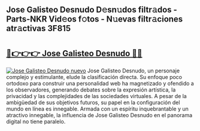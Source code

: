 ## Jose Galisteo Desnudo D𝚎sn𝚞dos filtr𝚊dos - Parts-NKR Vid𝚎os f𝚘tos - N𝚞evas filtr𝚊ciones atr𝚊ctivas 3F815

# <h2><a href="http://mb4s2x.tromn.icu/?c=Jose+Galisteo+Desnudo">🔗👉👉👉 Jose Galisteo Desnudo 🔗🔗</a></h2>

[![Jose Galisteo Desnudo nuevo](https://i.imgur.com/pEAQMta.gif)](http://mb4s2x.tromn.icu/?c=Jose+Galisteo+Desnudo)
Jose Galisteo Desnudo, un personaje complejo y estimulante, elude la clasificación directa. Su enfoque poco ortodoxo para construir una personalidad web ha magnetizado y ofendido a los observadores, generando debates sobre la expresión artística, la privacidad y las complejidades de las sociedades virtuales. A pesar de la ambigüedad de sus objetivos futuros, su papel en la configuración del mundo en línea es innegable. Armada con un espíritu inquebrantable y un atractivo innegable, la influencia de Jose Galisteo Desnudo en el panorama digital no tiene paralelo.
